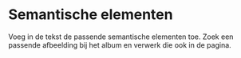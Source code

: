 # Semantische elementen
Voeg in de tekst de passende semantische elementen toe.
Zoek een passende afbeelding bij het album en verwerk die ook in de pagina.

